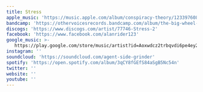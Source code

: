 ```yaml
---
title: Stress
apple_music: 'https://music.apple.com/album/conspiracy-theory/1233976088'
bandcamp: 'https://othervoicesrecords.bandcamp.com/album/the-big-wheel-vox-12-lp'
discogs: 'https://www.discogs.com/artist/77746-Stress-2'
facebook: 'https://www.facebook.com/alanrider123'
google_music: >-
   https://play.google.com/store/music/artist?id=Aoxwdcz2trbqvdi6pe4ey2brbyi
instagram: ''
soundcloud: 'https://soundcloud.com/agent-side-grinder'
spotify: 'https://open.spotify.com/album/3qCY8fGEfS84aSgB5Nc54n'
twitter: ''
website: ''
youtube: ''
---
```

